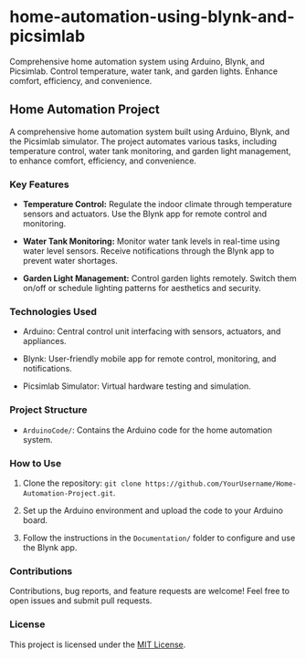 # home-automation-using-blynk-and-picsimlab
Comprehensive home automation system using Arduino, Blynk, and Picsimlab. Control temperature, water tank, and garden lights. Enhance comfort, efficiency, and convenience.

## Home Automation Project

A comprehensive home automation system built using Arduino, Blynk, and the Picsimlab simulator. The project automates various tasks, including temperature control, water tank monitoring, and garden light management, to enhance comfort, efficiency, and convenience.

### Key Features

- **Temperature Control:** Regulate the indoor climate through temperature sensors and actuators. Use the Blynk app for remote control and monitoring.

- **Water Tank Monitoring:** Monitor water tank levels in real-time using water level sensors. Receive notifications through the Blynk app to prevent water shortages.

- **Garden Light Management:** Control garden lights remotely. Switch them on/off or schedule lighting patterns for aesthetics and security.

### Technologies Used

- Arduino: Central control unit interfacing with sensors, actuators, and appliances.

- Blynk: User-friendly mobile app for remote control, monitoring, and notifications.

- Picsimlab Simulator: Virtual hardware testing and simulation.

### Project Structure

- `ArduinoCode/`: Contains the Arduino code for the home automation system.

### How to Use

1. Clone the repository: `git clone https://github.com/YourUsername/Home-Automation-Project.git`.

2. Set up the Arduino environment and upload the code to your Arduino board.

3. Follow the instructions in the `Documentation/` folder to configure and use the Blynk app.

### Contributions

Contributions, bug reports, and feature requests are welcome! Feel free to open issues and submit pull requests.

### License

This project is licensed under the [MIT License](LICENSE).

